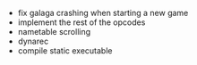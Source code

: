  - fix galaga crashing when starting a new game
 - implement the rest of the opcodes
 - nametable scrolling
 - dynarec
 - compile static executable

